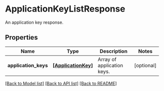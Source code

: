 # ApplicationKeyListResponse

An application key response.

## Properties

| Name                 | Type                                      | Description                | Notes      |
| -------------------- | ----------------------------------------- | -------------------------- | ---------- |
| **application_keys** | [**[ApplicationKey]**](ApplicationKey.md) | Array of application keys. | [optional] |

[[Back to Model list]](README.md#documentation-for-models) [[Back to API list]](README.md#documentation-for-api-endpoints) [[Back to README]](README.md)
